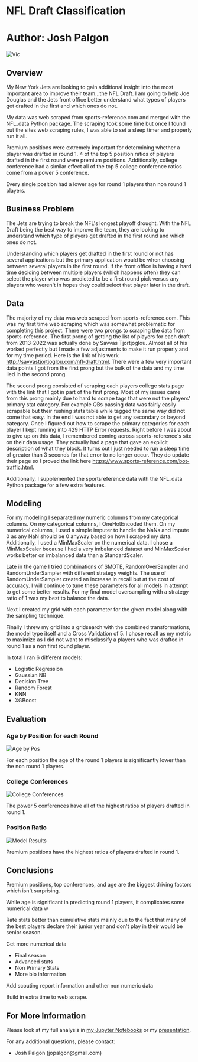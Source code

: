 # NFL Draft Classification

# **Author**: Josh Palgon

![Vic](./Images/vic.jpg)

## Overview

My New York Jets are looking to gain additional insight into the most important area to improve their team...the NFL Draft. I am going to help Joe Douglas and the Jets front office better understand what types of players get drafted in the first and which ones do not.

My data was web scraped from sports-reference.com and merged with the NFL_data Python package. The scraping took some time but once I found out the sites web scraping rules, I was able to set a sleep timer and properly run it all.

Premium positions were extremely important for determining whether a player was drafted in round 1. 4 of the top 5 position ratios of players drafted in the first round were premium positions. Additionally, college conference had a similar effect all of the top 5 college conference ratios come from a power 5 conference.

Every single position had a lower age for round 1 players than non round 1 players. 

## Business Problem

The Jets are trying to break the NFL's longest playoff drought. With the NFL Draft being the best way to improve the team, they are looking to understand which type of players get drafted in the first round and which ones do not.

Understanding which players get drafted in the first round or not has several applications but the primary application would be when choosing between several players in the first round. If the front office is having a hard time deciding between multiple players (which happens often) they can select the player who was predicted to be a first round pick versus any players who weren't in hopes they could select that player later in the draft.

## Data

The majority of my data was web scraped from sports-reference.com. This was my first time web scraping which was somewhat problematic for completing this project. There were two prongs to scraping the data from sports-reference. The first prong of getting the list of players for each draft from 2013-2022 was actually done by Savvas Tjortjoglou. Almost all of his worked perfectly but I made a few adjustments to make it run properly and for my time period. Here is the link of his work http://savvastjortjoglou.com/nfl-draft.html. There were a few very important data points I got from the first prong but the bulk of the data and my time lied in the second prong. 

The second prong consisted of scraping each players college stats page with the  link that I got in part of the first prong. Most of my issues came from this prong mainly due to hard to scrape tags that were not the players' primary stat category. For example QBs passing data was fairly easily scrapable but their rushing stats table while tagged the same way did not come that easy. In the end I was not able to get any secondary or beyond category. Once I figured out how to scrape the primary categories for each player I kept running into 429 HTTP Error requests. Right before I was about to give up on this data, I remembered coming across sports-reference's site on their data usage. They actually had a page that gave an explicit description of what they block. It turns out I just needed to run a sleep time of greater than 3 seconds for that error to no longer occur. They do update their page so I proved the link here https://www.sports-reference.com/bot-traffic.html.

Additionally, I supplemented the sportsreference data with the NFL_data Python package for a few extra features.

## Modeling

For my modeling I separated my numeric columns from my categorical columns. On my categorical columns, I OneHotEncoded them. On my numerical columns, I used a simple imputer to handle the NaNs and impute 0 as any NaN should be 0 anyway based on how I scraped my data. Additionally, I used a MinMaxScaler on the numerical data. I chose a MinMaxScaler because I had a very imbalanced dataset and MinMaxScaler works better on imbalanced data than a StandardScaler.

Late in the game I tried combinations of SMOTE, RandomOverSampler and RandomUnderSampler with different strategy weights. The use of RandomUnderSampler created an increase in recall but at the cost of accuracy. I will continue to tune these parameters for all models in attempt to get some better results. For my final model oversampling with a strategy ratio of 1 was my best to balance the data.

Next I created my grid with each parameter for the given model along with the sampling technique. 

Finally I threw my grid into a gridsearch with the combined transformations, the model type itself and a Cross Validation of 5. I chose recall as my metric to maximize as I did not want to misclassify a players who was drafted in round 1 as a non first round player.

In total I ran 6 different models:
- Logistic Regression
- Gaussian NB
- Decision Tree
- Random Forest
- KNN
- XGBoost

## Evaluation

### Age by Position for each Round
![Age by Pos](./Images/agebypos.png)

For each position the age of the round 1 players is significantly lower than the non round 1 players.

### College Conferences
![College Conferences](./Images/conferences.png)

The power 5 conferences have all of the highest ratios of players drafted in round 1.

### Position Ratio
![Model Results](./Images/posratio.png)

Premium positions have the highest ratios of players drafted in round 1.

## Conclusions

Premium positions, top conferences, and age are the biggest driving factors which isn't surprising.

While age is significant in predicting round 1 players, it complicates some numerical data w

Rate stats better than cumulative stats mainly due to the fact that many of the best players declare their junior year and don't play in their would be senior season.

Get more numerical data
- Final season
- Advanced stats
- Non Primary Stats
- More bio information

Add scouting report information and other non numeric data

Build in extra time to web scrape. 

## For More Information

Please look at my full analysis in [my Jupyter Notebooks](./Draft_Classification) or my [presentation](./Draft_Classification.pdf).

For any additional questions, please contact:

<ul>
    <li>Josh Palgon (jopalgon@gmail.com)</li>
</ul>
